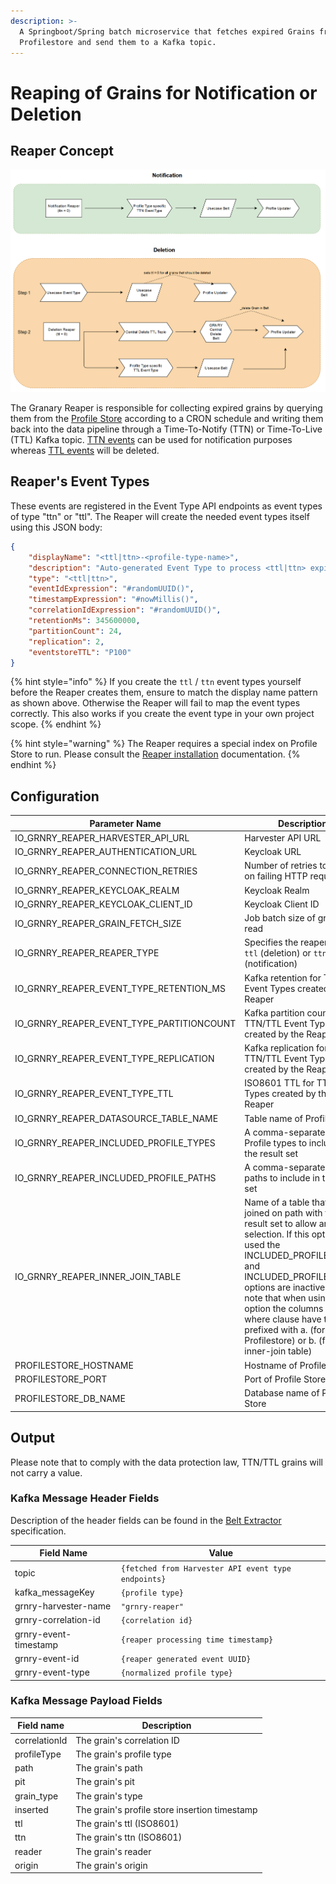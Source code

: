 ```yaml
---
description: >-
  A Springboot/Spring batch microservice that fetches expired Grains from the
  Profilestore and send them to a Kafka topic.
---
```


# Reaping of Grains for Notification or Deletion

## Reaper Concept

![](<../../../.gitbook/assets/reaper (2).PNG>)

The Granary Reaper is responsible for collecting expired grains by querying them from the [Profile Store](./) according to a CRON schedule and writing them back into the data pipeline through a Time-To-Notify (TTN) or Time-To-Live (TTL) Kafka topic. [TTN events](../../../learning-grnry-1/using-data-in-granary/best-practices/ttl-expired-grain-processing.md) can be used for notification purposes whereas [TTL events](../../../learning-grnry-1/using-data-in-granary/best-practices/ttl-expired-grain-processing-1.md) will be deleted.&#x20;

## Reaper's Event Types

These events are registered in the Event Type API endpoints as event types of type "ttn" or "ttl". The Reaper will create the needed event types itself using this JSON body:

```json
{
    "displayName": "<ttl|ttn>-<profile-type-name>",
    "description": "Auto-generated Event Type to process <ttl|ttn> expired Grains of Profile Type <profile-type-name>",
    "type": "<ttl|ttn>",
    "eventIdExpression": "#randomUUID()",
    "timestampExpression": "#nowMillis()",
    "correlationIdExpression": "#randomUUID()",
    "retentionMs": 345600000, 
    "partitionCount": 24,
    "replication": 2,
    "eventstoreTTL": "P100"
}
```

{% hint style="info" %}
If you create the `ttl` / `ttn` event types yourself before the Reaper creates them, ensure to match the display name pattern as shown above. Otherwise the Reaper will fail to map the event types correctly. This also works if you create the event type in your own project scope.
{% endhint %}

{% hint style="warning" %}
The Reaper requires a special index on Profile Store to run. Please consult the [Reaper installation](../../../operator-reference/installation/with-helm/reaper.md) documentation.
{% endhint %}

## Configuration

| Parameter Name                                 | Description                                                                                                                                                                                                                                                                                                                                                  | Default value          |
| ---------------------------------------------- | ------------------------------------------------------------------------------------------------------------------------------------------------------------------------------------------------------------------------------------------------------------------------------------------------------------------------------------------------------------ | ---------------------- |
| IO\_GRNRY\_REAPER\_HARVESTER\_API\_URL         | Harvester API URL                                                                                                                                                                                                                                                                                                                                            | https://localhost:8080 |
| IO\_GRNRY\_REAPER\_AUTHENTICATION\_URL         | Keycloak URL                                                                                                                                                                                                                                                                                                                                                 | https://localhost:8080 |
| IO\_GRNRY\_REAPER\_CONNECTION\_RETRIES         | Number of retries to make on failing HTTP requests                                                                                                                                                                                                                                                                                                           | 5                      |
| IO\_GRNRY\_REAPER\_KEYCLOAK\_REALM             | Keycloak Realm                                                                                                                                                                                                                                                                                                                                               | grnry                  |
| IO\_GRNRY\_REAPER\_KEYCLOAK\_CLIENT\_ID        | Keycloak Client ID                                                                                                                                                                                                                                                                                                                                           | harvester-api          |
| IO\_GRNRY\_REAPER\_GRAIN\_FETCH\_SIZE          | Job batch size of grains to read                                                                                                                                                                                                                                                                                                                             | 100                    |
| IO\_GRNRY\_REAPER\_REAPER\_TYPE                | Specifies the reaper type .  `ttl` (deletion) or `ttn` (notification)                                                                                                                                                                                                                                                                                        | `ttl`                  |
| IO\_GRNRY\_REAPER\_EVENT\_TYPE\_RETENTION\_MS  | Kafka retention for TTN/TTL Event Types created by the Reaper                                                                                                                                                                                                                                                                                                | 300000                 |
| IO\_GRNRY\_REAPER\_EVENT\_TYPE\_PARTITIONCOUNT | Kafka partition count for TTN/TTL Event Types created by the Reaper                                                                                                                                                                                                                                                                                          | 24                     |
| IO\_GRNRY\_REAPER\_EVENT\_TYPE\_REPLICATION    | Kafka replication for TTN/TTL Event Types created by the Reaper                                                                                                                                                                                                                                                                                              | 2                      |
| IO\_GRNRY\_REAPER\_EVENT\_TYPE\_TTL            | ISO8601 TTL for TTL Event Types created by the Reaper                                                                                                                                                                                                                                                                                                        | P100Y                  |
| IO\_GRNRY\_REAPER\_DATASOURCE\_TABLE\_NAME     | Table name of Profile Store                                                                                                                                                                                                                                                                                                                                  | profilestore           |
| IO\_GRNRY\_REAPER\_INCLUDED\_PROFILE\_TYPES    | A comma-separated list of Profile types to include in the result set                                                                                                                                                                                                                                                                                         |                        |
| IO\_GRNRY\_REAPER\_INCLUDED\_PROFILE\_PATHS    | A comma-separated list of paths to include in the result set                                                                                                                                                                                                                                                                                                 |                        |
| IO\_GRNRY\_REAPER\_INNER\_JOIN\_TABLE          | Name of a table that will be joined on path with the result set to allow arbitrary selection. If this option is used the INCLUDED\_PROFILE\_TYPES and INCLUDED\_PROFILE\_PATHS options are inactive. Please note that when using this option the columns in the where clause have to be prefixed with a. (for Profilestore) or b. (for the inner-join table) |                        |
| PROFILESTORE\_HOSTNAME                         | Hostname of Profile Store                                                                                                                                                                                                                                                                                                                                    | grnry-pg               |
| PROFILESTORE\_PORT                             | Port of Profile Store                                                                                                                                                                                                                                                                                                                                        | 5432                   |
| PROFILESTORE\_DB\_NAME                         | Database name of Profile Store                                                                                                                                                                                                                                                                                                                               | postgres               |

## Output

Please note that to comply with the data protection law, TTN/TTL grains will not carry a value.&#x20;

### Kafka Message Header Fields

Description of the header fields can be found in the [Belt Extractor](../belt-extractor.md#callback-signature) specification.

| Field Name            | Value                                               |
| --------------------- | --------------------------------------------------- |
| topic                 | `{fetched from Harvester API event type endpoints}` |
| kafka\_messageKey     | `{profile type}`                                    |
| grnry-harvester-name  | `"grnry-reaper"`                                    |
| grnry-correlation-id  | `{correlation id}`                                  |
| grnry-event-timestamp | `{reaper processing time timestamp}`                |
| grnry-event-id        | `{reaper generated event UUID}`                     |
| grnry-event-type      | `{normalized profile type}`                         |

### Kafka Message Payload Fields

| Field name    | Description                                    |
| ------------- | ---------------------------------------------- |
| correlationId | The grain's correlation ID                     |
| profileType   | The grain's profile type                       |
| path          | The grain's path                               |
| pit           | The grain's pit                                |
| grain\_type   | The grain's type                               |
| inserted      | The grain's profile store insertion timestamp  |
| ttl           | The grain's ttl (ISO8601)                      |
| ttn           | The grain's ttn (ISO8601)                      |
| reader        | The grain's reader                             |
| origin        | The grain's origin                             |
